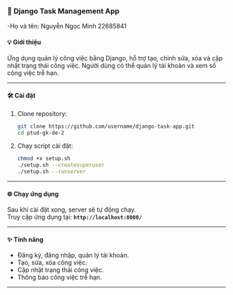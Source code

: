 ### 🚀 **Django Task Management App**
-Họ và tên: Nguyễn Ngọc Minh 22685841
#### 💡 **Giới thiệu**
Ứng dụng quản lý công việc bằng Django, hỗ trợ tạo, chỉnh sửa, xóa và cập nhật trạng thái công việc. Người dùng có thể quản lý tài khoản và xem số công việc trễ hạn.

---

#### 🛠️ **Cài đặt**
1. Clone repository:
   ```bash
   git clone https://github.com/username/django-task-app.git
   cd ptud-gk-de-2
   ```
2. Chạy script cài đặt:
   ```bash
   chmod +x setup.sh
   ./setup.sh --createsuperuser
   ./setup.sh --runserver
   ```
---

#### 🌐 **Chạy ứng dụng**
Sau khi cài đặt xong, server sẽ tự động chạy.  
Truy cập ứng dụng tại: **`http://localhost:8000/`**

---

#### ✨ **Tính năng**
- Đăng ký, đăng nhập, quản lý tài khoản.
- Tạo, sửa, xóa công việc.
- Cập nhật trạng thái công việc.
- Thông báo công việc trễ hạn.

---
